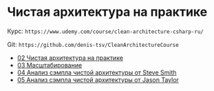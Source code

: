 # Чистая архитектура на практике

Курс: `https://www.udemy.com/course/clean-architecture-csharp-ru/`

Git: `https://github.com/denis-tsv/CleanArchitectureCourse`

- [02 Чистая архитектура на практике](Part1.md)
- [03 Масштабирование](Part2.md)
- [04 Анализ сэмпла чистой архитектуры от Steve Smith](Part3.md)
- [05 Анализ сэмпла чистой архитектуры от Jason Taylor](Part4.md)
